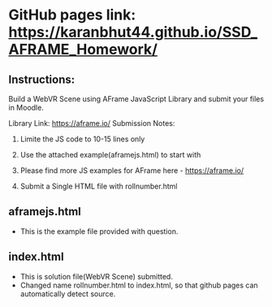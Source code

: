 # GitHub pages link: https://karanbhut44.github.io/SSD_AFRAME_Homework/
## Instructions: 
Build a WebVR Scene using AFrame JavaScript Library and submit your files in Moodle.

Library Link: https://aframe.io/
Submission Notes:

1. Limite the JS code to 10-15 lines only

2. Use the attached example(aframejs.html) to start with

3. Please find more JS examples for AFrame here - https://aframe.io/

4. Submit a Single HTML file with rollnumber.html

## aframejs.html
 - This is the example file provided with question.

## index.html
 - This is solution file(WebVR Scene) submitted.
 - Changed name rollnumber.html to index.html, so that github pages can automatically detect source.
